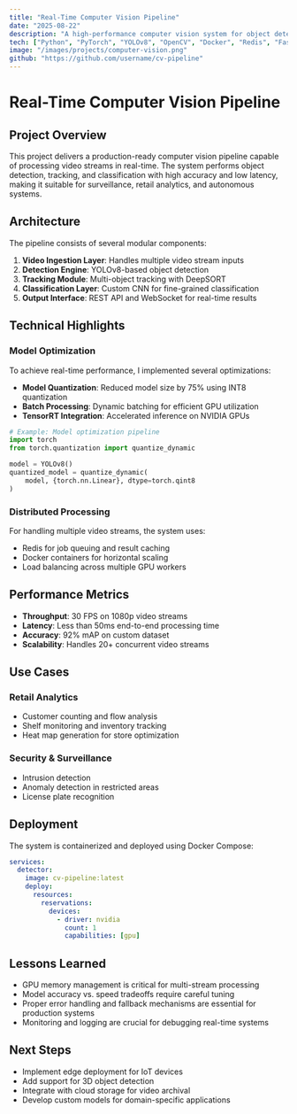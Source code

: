 ```yaml
---
title: "Real-Time Computer Vision Pipeline"
date: "2025-08-22"
description: "A high-performance computer vision system for object detection and tracking in video streams using YOLOv8 and custom neural networks."
tech: ["Python", "PyTorch", "YOLOv8", "OpenCV", "Docker", "Redis", "FastAPI"]
image: "/images/projects/computer-vision.png"
github: "https://github.com/username/cv-pipeline"
---
```


# Real-Time Computer Vision Pipeline

## Project Overview

This project delivers a production-ready computer vision pipeline capable of processing video streams in real-time. The system performs object detection, tracking, and classification with high accuracy and low latency, making it suitable for surveillance, retail analytics, and autonomous systems.

## Architecture

The pipeline consists of several modular components:

1. **Video Ingestion Layer**: Handles multiple video stream inputs
2. **Detection Engine**: YOLOv8-based object detection
3. **Tracking Module**: Multi-object tracking with DeepSORT
4. **Classification Layer**: Custom CNN for fine-grained classification
5. **Output Interface**: REST API and WebSocket for real-time results

## Technical Highlights

### Model Optimization

To achieve real-time performance, I implemented several optimizations:

- **Model Quantization**: Reduced model size by 75% using INT8 quantization
- **Batch Processing**: Dynamic batching for efficient GPU utilization
- **TensorRT Integration**: Accelerated inference on NVIDIA GPUs

```python
# Example: Model optimization pipeline
import torch
from torch.quantization import quantize_dynamic

model = YOLOv8()
quantized_model = quantize_dynamic(
    model, {torch.nn.Linear}, dtype=torch.qint8
)
```

### Distributed Processing

For handling multiple video streams, the system uses:
- Redis for job queuing and result caching
- Docker containers for horizontal scaling
- Load balancing across multiple GPU workers

## Performance Metrics

- **Throughput**: 30 FPS on 1080p video streams
- **Latency**: Less than 50ms end-to-end processing time
- **Accuracy**: 92% mAP on custom dataset
- **Scalability**: Handles 20+ concurrent video streams

## Use Cases

### Retail Analytics
- Customer counting and flow analysis
- Shelf monitoring and inventory tracking
- Heat map generation for store optimization

### Security & Surveillance
- Intrusion detection
- Anomaly detection in restricted areas
- License plate recognition

## Deployment

The system is containerized and deployed using Docker Compose:

```yaml
services:
  detector:
    image: cv-pipeline:latest
    deploy:
      resources:
        reservations:
          devices:
            - driver: nvidia
              count: 1
              capabilities: [gpu]
```

## Lessons Learned

- GPU memory management is critical for multi-stream processing
- Model accuracy vs. speed tradeoffs require careful tuning
- Proper error handling and fallback mechanisms are essential for production systems
- Monitoring and logging are crucial for debugging real-time systems

## Next Steps

- Implement edge deployment for IoT devices
- Add support for 3D object detection
- Integrate with cloud storage for video archival
- Develop custom models for domain-specific applications
